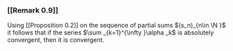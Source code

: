 ### [[Remark 0.9]]

Using [[Proposition 0.2]] on the sequence of partial sums $(s_n)_{n\in \N }$ it follows that if the series $\sum _{k=1}^{\infty }\alpha _k$ is absolutely convergent, then it is convergent.